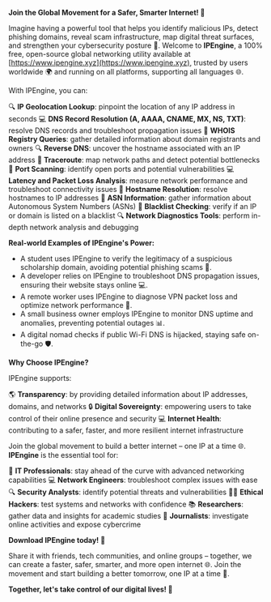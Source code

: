 **Join the Global Movement for a Safer, Smarter Internet! 🚀**

Imagine having a powerful tool that helps you identify malicious IPs, detect phishing domains, reveal scam infrastructure, map digital threat surfaces, and strengthen your cybersecurity posture 🔐. Welcome to **IPEngine**, a 100% free, open-source global networking utility available at [https://www.ipengine.xyz](https://www.ipengine.xyz), trusted by users worldwide 🌍 and running on all platforms, supporting all languages 🌐.

With IPEngine, you can:

🔍 **IP Geolocation Lookup**: pinpoint the location of any IP address in seconds
💻 **DNS Record Resolution (A, AAAA, CNAME, MX, NS, TXT)**: resolve DNS records and troubleshoot propagation issues
👀 **WHOIS Registry Queries**: gather detailed information about domain registrants and owners
🔍 **Reverse DNS**: uncover the hostname associated with an IP address
📡 **Traceroute**: map network paths and detect potential bottlenecks
🚨 **Port Scanning**: identify open ports and potential vulnerabilities
💻 **Latency and Packet Loss Analysis**: measure network performance and troubleshoot connectivity issues
👀 **Hostname Resolution**: resolve hostnames to IP addresses
📡 **ASN Information**: gather information about Autonomous System Numbers (ASNs)
🚨 **Blacklist Checking**: verify if an IP or domain is listed on a blacklist
🔍 **Network Diagnostics Tools**: perform in-depth network analysis and debugging

**Real-world Examples of IPEngine's Power:**

* A student uses IPEngine to verify the legitimacy of a suspicious scholarship domain, avoiding potential phishing scams 🤝.
* A developer relies on IPEngine to troubleshoot DNS propagation issues, ensuring their website stays online 💻.
* A remote worker uses IPEngine to diagnose VPN packet loss and optimize network performance 🔌.
* A small business owner employs IPEngine to monitor DNS uptime and anomalies, preventing potential outages 📊.
* A digital nomad checks if public Wi-Fi DNS is hijacked, staying safe on-the-go 🛡️.

**Why Choose IPEngine?**

IPEngine supports:

🌎 **Transparency**: by providing detailed information about IP addresses, domains, and networks
🔒 **Digital Sovereignty**: empowering users to take control of their online presence and security
💻 **Internet Health**: contributing to a safer, faster, and more resilient internet infrastructure

Join the global movement to build a better internet – one IP at a time 🌐. **IPEngine** is the essential tool for:

👥 **IT Professionals**: stay ahead of the curve with advanced networking capabilities
💻 **Network Engineers**: troubleshoot complex issues with ease
🔍 **Security Analysts**: identify potential threats and vulnerabilities
🕵️‍♂️ **Ethical Hackers**: test systems and networks with confidence
📚 **Researchers**: gather data and insights for academic studies
📰 **Journalists**: investigate online activities and expose cybercrime

**Download IPEngine today! 📡**

Share it with friends, tech communities, and online groups – together, we can create a faster, safer, smarter, and more open internet 🌐. Join the movement and start building a better tomorrow, one IP at a time 🔗.

**Together, let's take control of our digital lives! 💪**